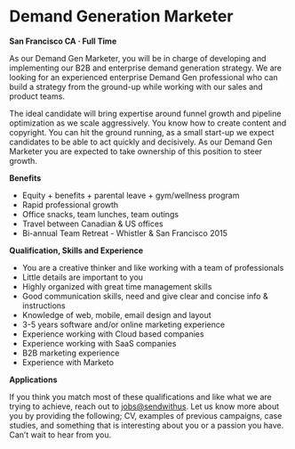 Demand Generation Marketer
===


__San Francisco CA &middot; Full Time__

As our Demand Gen Marketer, you will be in charge of developing and implementing our B2B and enterprise demand generation strategy. We are looking for an experienced enterprise Demand Gen professional who can build a strategy from the ground-up while working with our sales and product teams. 

The ideal candidate will bring expertise around funnel growth and pipeline optimization as we scale aggressively. You know how to create content and copyright. You can hit the ground running, as a small start-up we expect candidates to be able to act quickly and decisively. As our Demand Gen Marketer you are expected to take ownership of this position to steer growth.

__Benefits__

* Equity + benefits + parental leave + gym/wellness program
* Rapid professional growth
* Office snacks, team lunches, team outings
* Travel between Canadian & US offices
* Bi-annual Team Retreat - Whistler & San Francisco 2015


__Qualification, Skills and Experience__

* You are a creative thinker and like working with a team of professionals
* Little details are important to you
* Highly organized with great time management skills
* Good communication skills, need and give clear and concise info & instructions
* Knowledge of web, mobile, email design and layout
* 3-5 years software and/or online marketing experience
* Experience working with Cloud based companies
* Experience working with SaaS companies
* B2B marketing experience
* Experience with Marketo

__Applications__

If you think you match most of these qualifications and like what we are trying to achieve, reach out to [jobs@sendwithus](mailto:jobs@sendwithus.com). Let us know more about you by providing the following; CV, examples of previous campaigns, case studies, and something that is interesting about you or a passion you have. Can’t wait to hear from you. 
